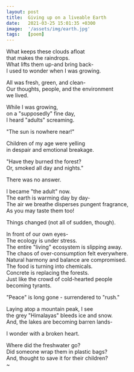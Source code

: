 ```yaml
---
layout: post
title:  Giving up on a liveable Earth
date:   2021-03-25 15:01:35 +0300
image:  '/assets/img/earth.jpg'
tags:   [poem]
---
```


What keeps these clouds afloat  
that makes the raindrops.  
What lifts them up-and bring back-  
I used to wonder when I was growing.  

All was fresh, green, and clean-  
Our thoughts, people, and the environment  
we lived.  

While I was growing,  
on a "supposedly" fine day,  
I heard "adults" screaming.  

"The sun is nowhere near!"  

Children of my age were yelling  
in despair and emotional breakage.  

"Have they burned the forest?  
Or, smoked all day and nights."  

There was no answer.  

I became "the adult" now.  
The earth is warming day by day-  
The air we breathe disperses pungent fragrance,  
As you may taste them too!  

Things changed (not all of sudden, though).  

In front of our own eyes-  
The ecology is under stress.  
The entire "living" ecosystem is slipping away.  
The chaos of over-consumption felt everywhere.  
Natural harmony and balance are compromised.  
The food is turning into chemicals.  
Concrete is replacing the forests.  
Just like the crowd of cold-hearted people   
becoming tyrants.  

"Peace" is long gone - surrendered to "rush."  

Laying atop a mountain peak, I see  
the grey "Himalayas" bleeds ice and snow.  
And, the lakes are becoming barren lands-  

I wonder with a broken heart.  

Where did the freshwater go?  
Did someone wrap them in plastic bags?  
And, thought to save it for their children?  
~
